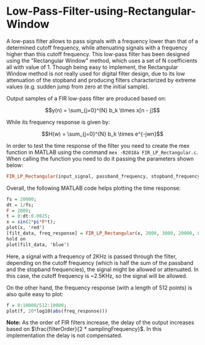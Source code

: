 # Low-Pass-Filter-using-Rectangular-Window
A low-pass filter allows to pass signals with a frequency lower than that of a determined cutoff frequency, while attenuating signals with a frequency higher than this cutoff frequency. This low-pass filter has been designed using the "Rectangular Window" method, which uses a
set of N coefficients all with value of 1. Though being easy to implement, the Rectangular Window method is not really used for digital filter design, due to its low attenuation of the stopband and producing filters characterized by extreme values (e.g. sudden jump from zero at the initial sample).

Output samples of a FIR low-pass filter are produced based on:

```math
y(n) = \sum_{j=0}^{N} b_k \times x[n - j]
```

While its frequency response is given by:

```math
H(w) = \sum_{j=0}^{N} b_k \times e^{-jwn}
```


In order to test the time response of the filter you need to create the mex function in MATLAB using the command `mex -R2018a FIR_LP_Rectangular.c`. When calling the function you need to do it passing the parameters shown below:

```hs
FIR_LP_Rectangular(input_signal, passband_frequency, stopband_frequency, sampling_frequency, stopband_ripple);
```

Overall, the following MATLAB code helps plotting the time response:

```hs
fs = 20000;
dt = 1/fs;
F = 2000; 
t = 0:dt:0.0025;
x = sin(2*pi*F*t);
plot(x, 'red')
[filt_data, freq_response] = FIR_LP_Rectangular(x, 2000, 3000, 20000, 0.01);
hold on
plot(filt_data, 'blue')
```

Here, a signal with a frequency of 2KHz is passed through the filter, depending on the cutoff frequency (which is half the sum of the passband and the stopband frequencies), the signal might be allowed or attenuated. In this case, the cutoff frequency is ~2.5KHz, so the signal will be allowed.

On the other hand, the frequency response (with a length of 512 points) is also quite easy to plot:

```hs
f = 0:10000/512:10000;
plot(f, 20*log10(abs(freq_response)))
```

**Note:** As the order of FIR filters increase, the delay of the output increases based on $\frac{filterOrder}{2 * samplingFrequency}$. In this implementation the delay is not compensated.
